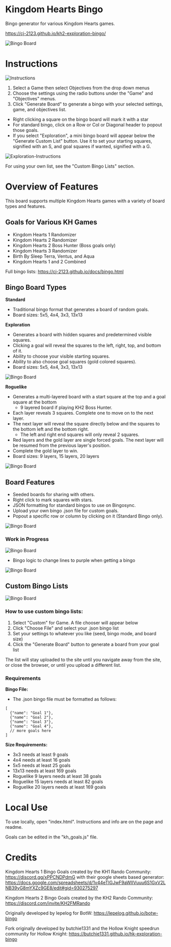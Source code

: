 # Kingdom Hearts Bingo

Bingo generator for various Kingdom Hearts games.

https://cj-2123.github.io/kh2-exploration-bingo/

![Bingo Board](/img/bingo.jpg "Bingo")

# Instructions

![Instructions](/img/instructions.jpg "Instructions")

1. Select a Game then select Objectives from the drop down menus
2. Choose the settings using the radio buttons under the "Game" and "Objectives" menus.
3. Click "Generate Board" to generate a bingo with your selected settings, game, and objectives list.

- Right clicking a square on the bingo board will mark it with a star
- For standard bingo, click on a Row or Col or Diagonal header to popout those goals.
- If you select "Exploration", a mini bingo board will appear below the "Generate Custom List" button. Use it to set your starting squares, signified with an S, and goal squares if wanted, signified with a G.

![Exploration-Instructions](/img/exploration-instructions.jpg "Exploration")

For using your own list, see the "Custom Bingo Lists" section.

# Overview of Features

This board supports multiple Kingdom Hearts games with a variety of board types and features.

## Goals for Various KH Games

- Kingdom Hearts 1 Randomizer
- Kingdom Hearts 2 Randomizer
- Kingdom Hearts 2 Boss Hunter (Boss goals only)
- Kingdom Hearts 3 Randomizer
- Birth By Sleep Terra, Ventus, and Aqua
- Kingdom Hearts 1 and 2 Combined

Full bingo lists: https://cj-2123.github.io/docs/bingo.html

## Bingo Board Types

**Standard**

- Traditional bingo format that generates a board of random goals.
- Board sizes: 5x5, 4x4, 3x3, 13x13

**Exploration**

- Generates a board with hidden squares and predetermined visible squares.
- Clicking a goal will reveal the squares to the left, right, top, and bottom of it.
- Ability to choose your visible starting squares.
- Ability to also choose goal squares (gold colored squares).
- Board sizes: 5x5, 4x4, 3x3, 13x13

![Bingo Board](/img/exploration.jpg "Exploration Bingo")

**Roguelike**

- Generates a multi-layered board with a start square at the top and a goal square at the bottom
  - 9 layered board if playing KH2 Boss Hunter.
- Each layer reveals 3 squares. Complete one to move on to the next layer.
- The next layer will reveal the square directly below and the squares to the bottom left and the bottom right.
  - The left and right end squares will only reveal 2 squares.
- Red layers and the gold layer are single forced goals. The next layer will be resumed from the previous layer's position.
- Complete the gold layer to win.
- Board sizes: 9 layers, 15 layers, 20 layers

![Bingo Board](/img/roguelike.jpg "Roguelike Bingo")

## Board Features

- Seeded boards for sharing with others.
- Right click to mark squares with stars.
- JSON formatting for standard bingos to use on Bingosync.
- Upload your own bingo .json file for custom goals.
- Popout a specific row or column by clicking on it (Standard Bingo only).

![Bingo Board](/img/popout.jpg "Popout Window")

### Work in Progress

![Bingo Board](/img/bingo-logic-check.jpg "Bingo Logic Check")

- Bingo logic to change lines to purple when getting a bingo

![Bingo Board](/img/bingo-logic.jpg "Bingo Logic")

## Custom Bingo Lists

![Bingo Board](/img/custom.jpg "Custom Bingo Lists")

### How to use custom bingo lists:

1. Select "Custom" for Game. A file chooser will appear below
2. Click "Choose File" and select your .json bingo list
3. Set your settings to whatever you like (seed, bingo mode, and board size)
4. Click the "Generate Board" button to generate a board from your goal list

The list will stay uploaded to the site until you navigate away from the site, or close the browser, or until you upload a different list.

### Requirements

**Bingo File:**

- The .json bingo file must be formatted as follows:

```
[
  {"name": "Goal 1"},
  {"name": "Goal 2"},
  {"name": "Goal 3"},
  {"name": "Goal 4"},
  // more goals here
]
```

**Size Requirements:**

- 3x3 needs at least 9 goals
- 4x4 needs at least 16 goals
- 5x5 needs at least 25 goals
- 13x13 needs at least 169 goals
- Roguelike 9 layers needs at least 38 goals
- Roguelike 15 layers needs at least 82 goals
- Roguelike 20 layers needs at least 169 goals

# Local Use

To use locally, open "index.html".
Instructions and info are on the page and readme.

Goals can be edited in the "kh_goals.js" file.

# Credits

Kingdom Hearts 1 Bingo Goals created by the KH1 Rando Community: https://discord.gg/xPPCNDPdmG with their google sheets based generator: https://docs.google.com/spreadsheets/d/1v44eTIGJwF9aWlIVuuu6S1GxV2LNB39yG8mYXZc9GE8/edit#gid=930275297

Kingdom Hearts 2 Bingo Goals created by the KH2 Rando Community: https://discord.com/invite/KH2FMRando

Originally developed by lepelog for BotW: https://lepelog.github.io/botw-bingo

Fork originally developed by butchie1331 and the Hollow Knight speedrun community for Hollow Knight: https://butchie1331.github.io/hk-exploration-bingo
